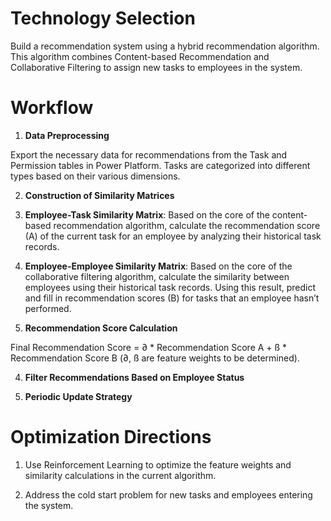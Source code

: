 # **Technology Selection**

Build a recommendation system using a hybrid recommendation algorithm. This algorithm combines Content-based Recommendation and Collaborative Filtering to assign new tasks to employees in the system.

# **Workflow**

1.	**Data Preprocessing**

Export the necessary data for recommendations from the Task and Permission tables in Power Platform. Tasks are categorized into different types based on their various dimensions.

2.	**Construction of Similarity Matrices**

1.	**Employee-Task Similarity Matrix**: Based on the core of the content-based recommendation algorithm, calculate the recommendation score (A) of the current task for an employee by analyzing their historical task records.

2.	**Employee-Employee Similarity Matrix**: Based on the core of the collaborative filtering algorithm, calculate the similarity between employees using their historical task records. Using this result, predict and fill in recommendation scores (B) for tasks that an employee hasn’t performed.

3.	**Recommendation Score Calculation**

Final Recommendation Score = ∂ * Recommendation Score A + ß * Recommendation Score B (∂, ß are feature weights to be determined).

4.	**Filter Recommendations Based on Employee Status**

5.	**Periodic Update Strategy**

# **Optimization Directions**

1.	Use Reinforcement Learning to optimize the feature weights and similarity calculations in the current algorithm.

2.	Address the cold start problem for new tasks and employees entering the system.